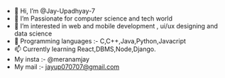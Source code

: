 - 👋 Hi, I’m @Jay-Upadhyay-7
- 👀 I’m Passionate for computer science and tech world
- 🌱 I’m interested in web and mobile development , ui/ux designing and data science
- 💞️ Programming languages :- C,C++,Java,Python,Javacript
- 📫 Currently learning React,DBMS,Node,Django.
- My insta :- @meranamjay
- My mail :- jayup070707@gmail.com

<!---
Jay-Upadhyay-7/Jay-Upadhyay-7 is a ✨ special ✨ repository because its `README.md` (this file) appears on your GitHub profile.
You can click the Preview link to take a look at your changes.
--->
